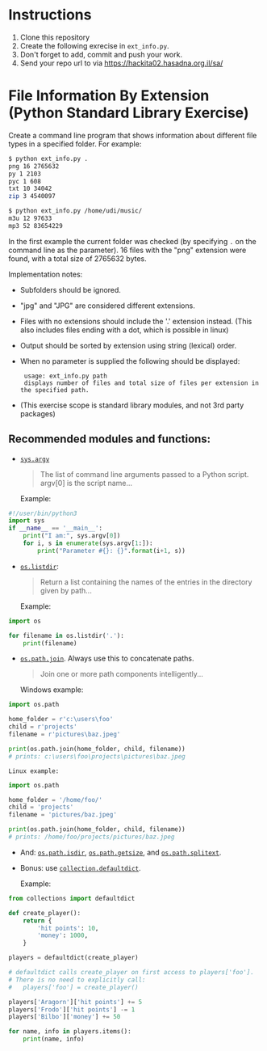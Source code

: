 # Instructions
1. Clone this repository 
2. Create the following exrecise in `ext_info.py`.
3. Don't forget to add, commit and push your work.
4. Send your repo url to via https://hackita02.hasadna.org.il/sa/ 

# File Information By Extension (Python Standard Library Exercise)

Create a command line program that shows information about different file
types in a specified folder.  For example:

```bash
$ python ext_info.py .
png 16 2765632
py 1 2103
pyc 1 608
txt 10 34042
zip 3 4540097

$ python ext_info.py /home/udi/music/
m3u 12 97633
mp3 52 83654229
```

In the first example the current folder was checked (by specifying `.` on the
command line as the parameter).  16 files with the "png" extension were found,
with a total size of 2765632 bytes.

Implementation notes:

 * Subfolders should be ignored.
 * "jpg" and "JPG" are considered different extensions.
 * Files with no extensions should include the '.' extension instead.
   (This also includes files ending with a dot, which is possible in linux)
 * Output should be sorted by extension using string (lexical) order.
 * When no parameter is supplied the following should be displayed:

        usage: ext_info.py path
        displays number of files and total size of files per extension in the specified path.

 * (This exercise scope is standard library modules, and not 3rd party packages)

## Recommended modules and functions:

 * [`sys.argv`](http://docs.python.org/2/library/sys.html#sys.argv)

    > The list of command line arguments passed to a Python script.
    argv[0] is the script name...

    Example:

```python
#!/user/bin/python3
import sys
if __name__ == '__main__':
    print("I am:", sys.argv[0])
    for i, s in enumerate(sys.argv[1:]):
        print("Parameter #{}: {}".format(i+1, s))
```

 * [`os.listdir`](http://docs.python.org/2/library/os.html#os.listdir):

    > Return a list containing the names of the entries in the directory
    given by path...

    Example:

```python
import os

for filename in os.listdir('.'):
    print(filename)
```


 * [`os.path.join`](http://docs.python.org/2/library/os.path.html#os.path.join).
   Always use this to concatenate paths.

    > Join one or more path components intelligently...

    Windows example:

```python
import os.path

home_folder = r'c:\users\foo'
child = r'projects'
filename = r'pictures\baz.jpeg'

print(os.path.join(home_folder, child, filename))
# prints: c:\users\foo\projects\pictures\baz.jpeg
```

    Linux example:

```python
import os.path

home_folder = '/home/foo/'
child = 'projects'
filename = 'pictures/baz.jpeg'

print(os.path.join(home_folder, child, filename))
# prints: /home/foo/projects/pictures/baz.jpeg
```

 * And:
   [`os.path.isdir`](http://docs.python.org/2/library/os.path.html#os.path.isdir),
   [`os.path.getsize`](http://docs.python.org/2/library/os.path.html#os.path.getsize),
   and [`os.path.splitext`](http://docs.python.org/2/library/os.path.html#os.path.splitext).

 * Bonus: use [`collection.defaultdict`](http://docs.python.org/2/library/collections.html#collections.defaultdict).

    Example:

```python
from collections import defaultdict

def create_player():
    return {
        'hit points': 10,
        'money': 1000,
    }

players = defaultdict(create_player)

# defaultdict calls create_player on first access to players['foo'].
# There is no need to explicitly call:
#   players['foo'] = create_player()

players['Aragorn']['hit points'] += 5
players['Frodo']['hit points'] -= 1
players['Bilbo']['money'] += 50

for name, info in players.items():
    print(name, info)
```
